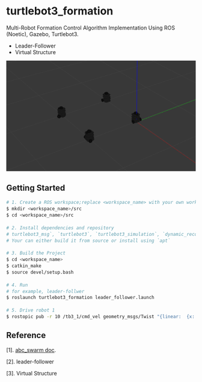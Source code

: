 # turtlebot3_formation
Multi-Robot Formation Control Algorithm Implementation Using ROS (Noetic), Gazebo, Turtlebot3. 

* Leader-Follower
* Virtual Structure 

![System image](include/four_tb3_formation.png "4 Turtlebot3 formation control in Gazebo")

## Getting Started

```bash
# 1. Create a ROS workspace;replace <workspace_name> with your own workspace name.
$ mkdir <workspace_name>/src
$ cd <workspace_name>/src

# 2. Install dependencies and repository
# turtlebot3_msg`, `turtlebot3`, `turtlebot3_simulation`, `dynamic_reconfigure`, `joint-state-publisher`
# Your can either build it from source or install using `apt`

# 3. Build the Project
$ cd <workspace_name>
$ catkin_make
$ source devel/setup.bash

# 4. Run
# for example, leader-follwer
$ roslaunch turtlebot3_formation leader_follower.launch

# 5. Drive robot 1
$ rostopic pub -r 10 /tb3_1/cmd_vel geometry_msgs/Twist "{linear:  {x: 0.2, y: 0.0, z: 0.0}, angular: {x: 0.0,y: 0.0, z: 0.1}}"
```

## Reference
[1]. [abc_swarm doc](https://abc-swarm.readthedocs.io/en/latest/index.html). 

[2]. leader-follower

[3]. Virtual Structure

